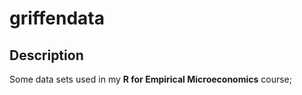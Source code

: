 # griffendata


## Description

Some data sets used in my **R for Empirical Microeconomics** course;


